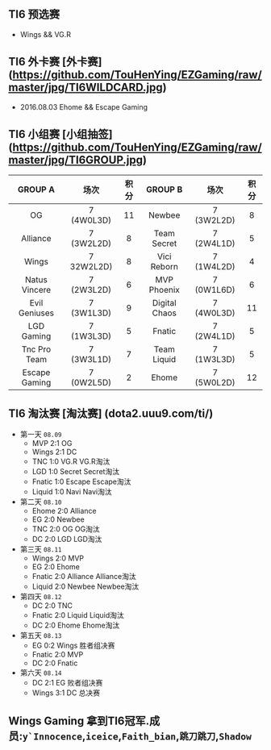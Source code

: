 ## TI6 预选赛 
- Wings && VG.R

## TI6 外卡赛 [外卡赛] (https://github.com/TouHenYing/EZGaming/raw/master/jpg/TI6WILDCARD.jpg)
- 2016.08.03 Ehome && Escape Gaming

## TI6 小组赛 [小组抽签] (https://github.com/TouHenYing/EZGaming/raw/master/jpg/TI6GROUP.jpg) 
  
  GROUP A | 场次 | 积分 | GROUP B | 场次 | 积分 
  :---:|:---:|:---:|:---:|:---:|:---:
  OG | 7 (4W0L3D) | 11 | Newbee | 7 (3W2L2D) | 8 
  Alliance | 7 (3W2L2D) | 8 | Team Secret | 7 (2W4L1D) | 5 
  Wings | 7 32W2L2D) | 8 | Vici Reborn | 7 (1W4L2D) | 4 
  Natus Vincere | 7 (2W3L2D) | 6| MVP Phoenix | 7 (0W1L6D) | 6 
  Evil Geniuses | 7 (3W1L3D) | 9 | Digital Chaos | 7 (4W0L3D) | 11 
  LGD Gaming | 7 (1W3L3D) | 5 | Fnatic | 7 (2W4L1D) | 5 
  Tnc Pro Team | 7 (3W3L1D) | 7 | Team Liquid | 7 (1W3L3D) | 5 
  Escape Gaming | 7 (0W2L5D) | 2| Ehome | 7 (5W0L2D) | 12 
  
## TI6 淘汰赛 [淘汰赛] (dota2.uuu9.com/ti/)
- 第一天 `08.09`
  - MVP 2:1 OG 
  - Wings 2:1 DC 
  - TNC 1:0 VG.R VG.R淘汰
  - LGD 1:0 Secret Secret淘汰
  - Fnatic 1:0 Escape Escape淘汰
  - Liquid 1:0 Navi Navi淘汰
- 第二天 `08.10`
  - Ehome 2:0 Alliance
  - EG 2:0 Newbee
  - TNC 2:0 OG OG淘汰
  - DC 2:0 LGD LGD淘汰
- 第三天 `08.11`
  - Wings 2:0 MVP
  - EG 2:0 Ehome
  - Fnatic 2:0 Alliance Alliance淘汰
  - Liquid 2:0 Newbee Newbee淘汰
- 第四天 `08.12`
  - DC 2:0 TNC
  - Fnatic 2:0 Liquid Liquid淘汰
  - DC 2:0 Ehome Ehome淘汰
- 第五天 `08.13`
  - EG 0:2 Wings 胜者组决赛
  - Fnatic 2:0 MVP
  - DC 2:0 Fnatic
- 第六天 `08.14`
  - DC 2:1 EG 败者组决赛
  - Wings 3:1 DC 总决赛

## Wings Gaming 拿到TI6冠军.成员:```y`Innocence```,```iceice```,```Faith_bian```,```跳刀跳刀```,```Shadow```
